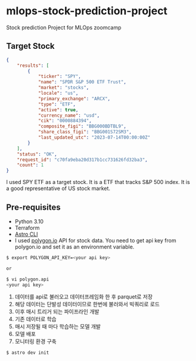 # mlops-stock-prediction-project
Stock prediction Project for MLOps zoomcamp

## Target Stock
```json
{
    "results": [
        {
            "ticker": "SPY",
            "name": "SPDR S&P 500 ETF Trust",
            "market": "stocks",
            "locale": "us",
            "primary_exchange": "ARCX",
            "type": "ETF",
            "active": true,
            "currency_name": "usd",
            "cik": "0000884394",
            "composite_figi": "BBG000BDTBL9",
            "share_class_figi": "BBG001S72SM3",
            "last_updated_utc": "2023-07-14T00:00:00Z"
        }
    ],
    "status": "OK",
    "request_id": "c70fa9eba20d317b1cc731626fd32ba3",
    "count": 1
}
```
I used SPY ETF as a target stock. It is a ETF that tracks S&P 500 index. It is a good representative of US stock market.

## Pre-requisites
- Python 3.10
- Terraform
- [Astro CLI](https://docs.astronomer.io/astro/cli/overview)
- I used [polygon.io](https://polygon.io/) API for stock data. You need to get api key from polygon.io and set it as an environment variable.

```bash
$ export POLYGON_API_KEY=<your api key>

or

$ vi polygon.api
<your api key>
```

1. 데이터를 api로 불러오고 데이터프레임화 한 후 parquet로 저장
2. 해당 데이터는 단발성 데이터이므로 한번에 불러와서 빅쿼리로 로드
3. 이후 매시 트리거 되는 파이프라인 개발
4. 기존 데이터로 학습
5. 매시 저장될 때 마다 학습하는 모델 개발
6. 모델 배포
7. 모니터링 환경 구축

```
$ astro dev init
```